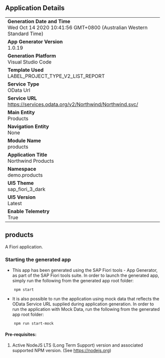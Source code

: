 ## Application Details
|               |
| ------------- |
|**Generation Date and Time**<br>Wed Oct 14 2020 10:41:56 GMT+0800 (Australian Western Standard Time)|
|**App Generator Version**<br>1.0.19|
|**Generation Platform**<br>Visual Studio Code|
|**Template Used**<br>LABEL_PROJECT_TYPE_V2_LIST_REPORT|
|**Service Type**<br>OData Url|
|**Service URL**<br>https://services.odata.org/v2/Northwind/Northwind.svc/|
|**Main Entity**<br>Products|
|**Navigation Entity**<br>None|
|**Module Name**<br>products|
|**Application Title**<br>Northwind Products|
|**Namespace**<br>demo.products|
|**UI5 Theme**<br>sap_fiori_3_dark|
|**UI5 Version**<br>Latest |
|**Enable Telemetry**<br>True |

## products

A Fiori application.

### Starting the generated app

-   This app has been generated using the SAP Fiori tools - App Generator, as part of the SAP Fiori tools suite.  In order to launch the generated app, simply run the following from the generated app root folder:

```
    npm start
```

- It is also possible to run the application using mock data that reflects the OData Service URL supplied during application generation.  In order to run the application with Mock Data, run the following from the generated app root folder:

```
    npm run start-mock
```


#### Pre-requisites:

1. Active NodeJS LTS (Long Term Support) version and associated supported NPM version.  (See https://nodejs.org)


